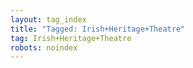 ```yaml
---
layout: tag_index
title: "Tagged: Irish+Heritage+Theatre"
tag: Irish+Heritage+Theatre
robots: noindex
---
```

